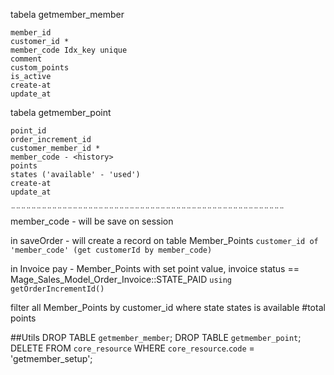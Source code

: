 tabela getmember_member
	
	member_id
	customer_id *
	member_code Idx_key unique
	comment
	custom_points
	is_active
	create-at 
	update_at


tabela getmember_point
	
	point_id
	order_increment_id
	customer_member_id *
	member_code - <history>
	points
	states ('available' - 'used')
	create-at 
	update_at

¨¨¨¨¨¨¨¨¨¨¨¨¨¨¨¨¨¨¨¨¨¨¨¨¨¨¨¨¨¨¨¨¨¨¨¨¨¨¨¨¨¨¨¨¨¨¨¨¨¨¨¨¨
member_code  - will be save on session 
	<observer controller_action_predispatch>

in saveOrder - will create a record on table Member_Points
	<observer checkout_type_onepage_save_order>
		```customer_id of 'member_code' (get customerId by member_code)```

in Invoice pay - Member_Points with set point value, 
	<obsever sales_order_invoice_pay>
		invoice status == Mage_Sales_Model_Order_Invoice::STATE_PAID
		```using getOrderIncrementId() ```


filter all Member_Points by customer_id where state states is available
	#total points

##Utils
DROP TABLE `getmember_member`;
DROP TABLE `getmember_point`;
DELETE FROM `core_resource` WHERE `core_resource`.`code` = 'getmember_setup';
